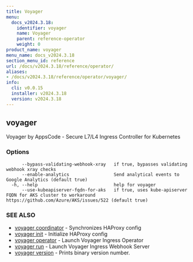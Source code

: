 ```yaml
---
title: Voyager
menu:
  docs_v2024.3.18:
    identifier: voyager
    name: Voyager
    parent: reference-operator
    weight: 0
product_name: voyager
menu_name: docs_v2024.3.18
section_menu_id: reference
url: /docs/v2024.3.18/reference/operator/
aliases:
- /docs/v2024.3.18/reference/operator/voyager/
info:
  cli: v0.0.15
  installer: v2024.3.18
  version: v2024.3.18
---
```


## voyager

Voyager by AppsCode - Secure L7/L4 Ingress Controller for Kubernetes

### Options

```
      --bypass-validating-webhook-xray   if true, bypasses validating webhook xray checks
      --enable-analytics                 Send analytical events to Google Analytics (default true)
  -h, --help                             help for voyager
      --use-kubeapiserver-fqdn-for-aks   if true, uses kube-apiserver FQDN for AKS cluster to workaround https://github.com/Azure/AKS/issues/522 (default true)
```

### SEE ALSO

* [voyager coordinator](/docs/v2024.3.18/reference/operator/voyager_coordinator)	 - Synchronizes HAProxy config
* [voyager init](/docs/v2024.3.18/reference/operator/voyager_init)	 - Initialize HAProxy config
* [voyager operator](/docs/v2024.3.18/reference/operator/voyager_operator)	 - Launch Voyager Ingress Operator
* [voyager run](/docs/v2024.3.18/reference/operator/voyager_run)	 - Launch Voyager Ingress Webhook Server
* [voyager version](/docs/v2024.3.18/reference/operator/voyager_version)	 - Prints binary version number.

